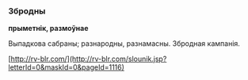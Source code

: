 ### Збродны
**прыметнік, размоўнае**

Выпадкова сабраны; разнародны, разнамасны. Збродная кампанія.

<a rel="author">[http://rv-blr.com/](http://rv-blr.com/slounik.jsp?letterId=0&maskId=0&pageId=1116)</a>

